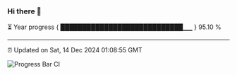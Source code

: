 ### Hi there 👋

⏳ Year progress { ████████████████████████████▁▁ } 95.10 %

---

⏰ Updated on Sat, 14 Dec 2024 01:08:55 GMT

![Progress Bar CI](https://github.com/liununu/liununu/workflows/Progress%20Bar%20CI/badge.svg)
